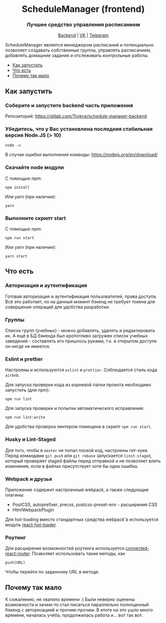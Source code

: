 <div align="center"><h1>ScheduleManager (frontend)</h1></div>
<div align="center"><h3>Лучшее средство управления расписанием</h3></div>
  
<div align="center"> 
    <p>
        <a href="https://gitlab.com/Trokne/schedule-manager-backend">Backend</a> |
        <a href="https://vk.com/trokne">VK</a> |
        <a href="https://t.me/trokne">Telegram</a>
</div>

ScheduleManager является менеджером расписаний и потенциально позволяет создавать собственные группы, управлять расписанием, добавлять домашние задания и отслеживать контрольные работы.

- [Как запустить](#Как-запустить)
- [Что есть](#Что-есть)
- [Почему так мало](#Почему-так-мало)

## Как запустить

### Соберите и запустите backend часть приложения

Репозиторий: https://gitlab.com/Trokne/schedule-manager-backend

### Убедитесь, что у Вас установлена последняя стабильная версия Node.JS (> 10)

``` node -v ```

В случае ошибки выполнения команды: https://nodejs.org/en/download/


### Скачайте node модули

С помощью npm:

```npm install```

Или yarn (при наличии):

```yarn```

### Выполните скрипт start

С помощью npm:

```npm run start```

Или yarn (при наличии):

```yarn start```

## Что есть

### Авторизация и аутентификация

Готовая авторизация и аутентификация пользователей, права доступа. Всё это работает, но на данный момент бэкенд не требует токена для совершения операций для удобства разработки.

### Группы

Список групп (учебных) - можно добавлять, удалять и редактировать их. А ещё в БД бэкенда был кропотливо загружен список учебных заведений - составлять его пришлось руками, т.к. в открытом доступе он нигде не имеется.

### Eslint и prettier

Настроены и используются ```eslint``` и ```prettier```. Соблюдается стиль кода ```airbnb```.

Для запуска проверки кода из корневой папки проекта необходимо запустить (для npm):

```npm run lint```

Для запуска проверки и попытки автоматического исправления:

```npm run lint:write```

Для удобства проверка линтером помещена в скрипт ```npm run start```.

### Husky и Lint-Staged

Для того, чтобы в ```master``` не попал плохой код, настроены гит-хуки.
Перед командами ```git push``` или ```git rebase``` запускается ```linst-staged```, который проверяет staged файлы перед отправкой и не позволяет влить изменения, если в файлах присутствует хотя бы одна ошибка.

### Webpack и друзья

Приложение содержит настроенный webpack, а также следующие плагины:
* PostCSS, autoprefixer, precss, postcss-preset-env  - расширения CSS
* HtmlWebpackPlugin

Для hot-loading вместо стандартных средства webpack'a используется модуль [react-hot-loader](https://github.com/gaearon/react-hot-loader).

### Роутинг

Для расширения возможностей роутинга используется [connected-react-router](https://github.com/supasate/connected-react-router). Позволяет использовать такие методы, как

```push(URL)```

Чтобы перейти по заданному URL в методе.

## Почему так мало

К сожалению, не хватило времени :( Были неверно оценены возможности и зачем-то стал писаться параллельно полноценный бэкенд с авторизацией и прочим-прочим. В итоге на это ушло много времени, началась учёба, продолжилась работа и... вот так вот.